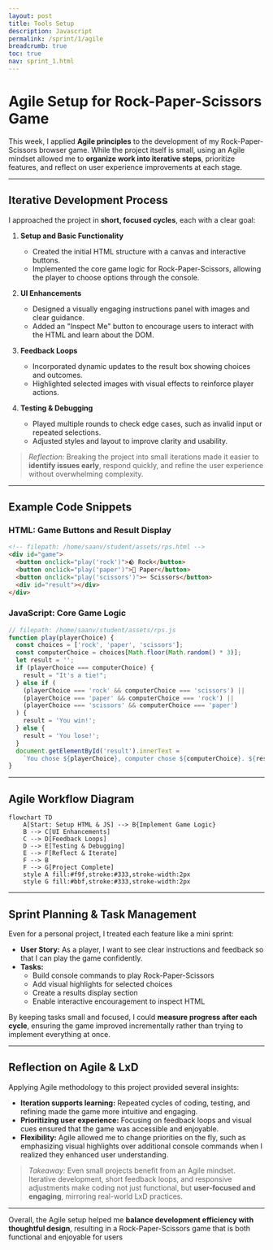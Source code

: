 ```yaml
---
layout: post
title: Tools Setup
description: Javascript
permalink: /sprint/1/agile
breadcrumb: true
toc: true
nav: sprint_1.html
---
```

# Agile Setup for Rock-Paper-Scissors Game

This week, I applied **Agile principles** to the development of my Rock-Paper-Scissors browser game. While the project itself is small, using an Agile mindset allowed me to **organize work into iterative steps**, prioritize features, and reflect on user experience improvements at each stage.

---

## Iterative Development Process

I approached the project in **short, focused cycles**, each with a clear goal:

1. **Setup and Basic Functionality**  
   - Created the initial HTML structure with a canvas and interactive buttons.  
   - Implemented the core game logic for Rock-Paper-Scissors, allowing the player to choose options through the console.  

2. **UI Enhancements**  
   - Designed a visually engaging instructions panel with images and clear guidance.  
   - Added an "Inspect Me" button to encourage users to interact with the HTML and learn about the DOM.  

3. **Feedback Loops**  
   - Incorporated dynamic updates to the result box showing choices and outcomes.  
   - Highlighted selected images with visual effects to reinforce player actions.  

4. **Testing & Debugging**  
   - Played multiple rounds to check edge cases, such as invalid input or repeated selections.  
   - Adjusted styles and layout to improve clarity and usability.  

> *Reflection:* Breaking the project into small iterations made it easier to **identify issues early**, respond quickly, and refine the user experience without overwhelming complexity.

---

## Example Code Snippets

### HTML: Game Buttons and Result Display

```html
<!-- filepath: /home/saanv/student/assets/rps.html -->
<div id="game">
  <button onclick="play('rock')">🪨 Rock</button>
  <button onclick="play('paper')">📄 Paper</button>
  <button onclick="play('scissors')">✂️ Scissors</button>
  <div id="result"></div>
</div>
```

### JavaScript: Core Game Logic

```js
// filepath: /home/saanv/student/assets/rps.js
function play(playerChoice) {
  const choices = ['rock', 'paper', 'scissors'];
  const computerChoice = choices[Math.floor(Math.random() * 3)];
  let result = '';
  if (playerChoice === computerChoice) {
    result = "It's a tie!";
  } else if (
    (playerChoice === 'rock' && computerChoice === 'scissors') ||
    (playerChoice === 'paper' && computerChoice === 'rock') ||
    (playerChoice === 'scissors' && computerChoice === 'paper')
  ) {
    result = 'You win!';
  } else {
    result = 'You lose!';
  }
  document.getElementById('result').innerText =
    `You chose ${playerChoice}, computer chose ${computerChoice}. ${result}`;
}
```

---

## Agile Workflow Diagram

```mermaid
flowchart TD
    A[Start: Setup HTML & JS] --> B{Implement Game Logic}
    B --> C[UI Enhancements]
    C --> D[Feedback Loops]
    D --> E[Testing & Debugging]
    E --> F[Reflect & Iterate]
    F --> B
    F --> G[Project Complete]
    style A fill:#f9f,stroke:#333,stroke-width:2px
    style G fill:#bbf,stroke:#333,stroke-width:2px
```

---

## Sprint Planning & Task Management

Even for a personal project, I treated each feature like a mini sprint:

- **User Story:** As a player, I want to see clear instructions and feedback so that I can play the game confidently.  
- **Tasks:**  
  - Build console commands to play Rock-Paper-Scissors  
  - Add visual highlights for selected choices  
  - Create a results display section  
  - Enable interactive encouragement to inspect HTML  

By keeping tasks small and focused, I could **measure progress after each cycle**, ensuring the game improved incrementally rather than trying to implement everything at once.

---

## Reflection on Agile & LxD

Applying Agile methodology to this project provided several insights:

- **Iteration supports learning:** Repeated cycles of coding, testing, and refining made the game more intuitive and engaging.  
- **Prioritizing user experience:** Focusing on feedback loops and visual cues ensured that the game was accessible and enjoyable.  
- **Flexibility:** Agile allowed me to change priorities on the fly, such as emphasizing visual highlights over additional console commands when I realized they enhanced user understanding.  

> *Takeaway:* Even small projects benefit from an Agile mindset. Iterative development, short feedback loops, and responsive adjustments make coding not just functional, but **user-focused and engaging**, mirroring real-world LxD practices.

---

Overall, the Agile setup helped me **balance development efficiency with thoughtful design**, resulting in a Rock-Paper-Scissors game that is both functional and enjoyable for users